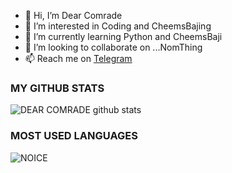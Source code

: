 - 👋 Hi, I’m Dear Comrade
- 👀 I’m interested in Coding and CheemsBajing
- 🌱 I’m currently learning Python and CheemsBaji
- 💞️ I’m looking to collaborate on ...NomThing
- 📫 Reach me on [Telegram](https://t.me/XDComrade)

<!---
ComradeDear/ComradeDear is a ✨ special ✨ repository because its `README.md` (this file) appears on your GitHub profile.
You can click the Preview link to take a look at your changes.
--->
### MY GITHUB STATS 
![DEAR COMRADE github stats](https://github-readme-stats.vercel.app/api?username=ComradeDear&show_icons=true&theme=midnight-purple)

### MOST USED LANGUAGES
![NOICE](https://github-readme-stats.vercel.app/api/top-langs/?username=ComradeDear&theme=midnight-purple)
